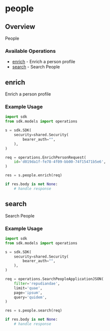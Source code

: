 # people

## Overview

People

### Available Operations

* [enrich](#enrich) - Enrich a person profile
* [search](#search) - Search People

## enrich

Enrich a person profile

### Example Usage

```python
import sdk
from sdk.models import operations

s = sdk.SDK(
    security=shared.Security(
        bearer_auth="",
    ),
)

req = operations.EnrichPersonRequest(
    id='d019da1f-fe78-4f09-bb00-74f15471b5e6',
)

res = s.people.enrich(req)

if res.body is not None:
    # handle response
```

## search

Search People

### Example Usage

```python
import sdk
from sdk.models import operations

s = sdk.SDK(
    security=shared.Security(
        bearer_auth="",
    ),
)

req = operations.SearchPeopleApplicationJSON(
    filter='repudiandae',
    limit='quae',
    page='ipsum',
    query='quidem',
)

res = s.people.search(req)

if res.body is not None:
    # handle response
```

